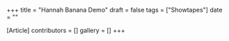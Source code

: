 +++
title = "Hannah Banana Demo"
draft = false
tags = ["Showtapes"]
date = ""

[Article]
contributors = []
gallery = []
+++